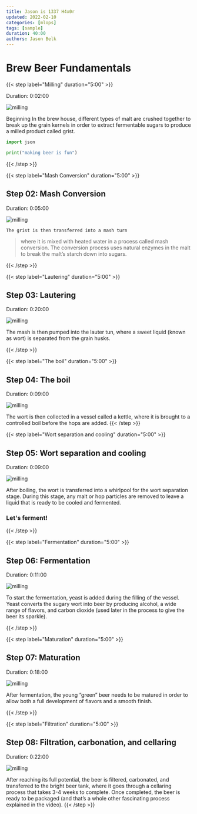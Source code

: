 ```yaml
---
title: Jason is 1337 H4x0r
updated: 2022-02-10
categories: [mlops]
tags: [sample]
duration: 40:00
authors: Jason Belk
---
```


# Brew Beer Fundamentals  

{{< step label="Milling" duration="5:00" >}}

Duration: 0:02:00

![milling](images/step1.gif)

Beginning In the brew house, different types of malt are crushed together to break up the grain kernels in order to extract fermentable sugars to produce a milled product called grist.

```python
import json 

print("making beer is fun")

```
{{< /step >}}

{{< step label="Mash Conversion" duration="5:00" >}}
## Step 02: Mash Conversion
Duration: 0:05:00

![milling](images/step2.gif)

`The grist is then transferred into a mash turn` 
> where it is mixed with heated water in a process called mash conversion. The conversion process uses natural enzymes in the malt to break the malt’s starch down into sugars.

{{< /step >}}

{{< step label="Lautering" duration="5:00" >}}
## Step 03: Lautering
Duration: 0:20:00

![milling](images/step3.gif)

The mash is then pumped into the lauter tun, where a sweet liquid (known as wort) is separated from the grain husks.

{{< /step >}}

{{< step label="The boil" duration="5:00" >}}

## Step 04: The boil
Duration: 0:09:00

![milling](images/step4.gif)

The wort is then collected in a vessel called a kettle, where it is brought to a controlled boil before the hops are added.
{{< /step >}}

{{< step label="Wort separation and cooling" duration="5:00" >}}
## Step 05: Wort separation and cooling
Duration: 0:09:00

![milling](images/step5.gif)

After boiling, the wort is transferred into a whirlpool for the wort separation stage. During this stage, any malt or hop particles are removed to leave a liquid that is ready to be cooled and fermented.

### Let's ferment!
{{< /step >}}

{{< step label="Fermentation" duration="5:00" >}}

## Step 06: Fermentation
Duration: 0:11:00

![milling](images/step6.gif)

To start the fermentation, yeast is added during the filling of the vessel. Yeast converts the sugary wort into beer by producing alcohol, a wide range of flavors, and carbon dioxide (used later in the process to give the beer its sparkle).

{{< /step >}}

{{< step label="Maturation" duration="5:00" >}}

## Step 07: Maturation
Duration: 0:18:00

![milling](images/step7.gif)

After fermentation, the young “green” beer needs to be matured in order to allow both a full development of flavors and a smooth finish.

{{< /step >}}

{{< step label="Filtration" duration="5:00" >}}
## Step 08: Filtration, carbonation, and cellaring
Duration: 0:22:00

![milling](images/step8.gif)

After reaching its full potential, the beer is filtered, carbonated, and transferred to the bright beer tank, where it goes through a cellaring process that takes 3-4 weeks to complete. Once completed, the beer is ready to be packaged (and that’s a whole other fascinating process explained in the video).
{{< /step >}}
